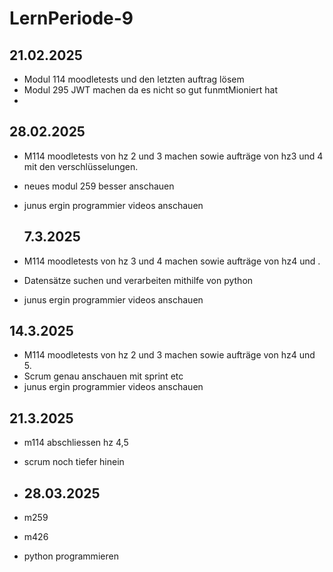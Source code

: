 # LernPeriode-9


## 21.02.2025
- Modul 114 moodletests und den letzten auftrag lösem
- Modul 295 JWT machen da es nicht so gut funmtMioniert hat
-


## 28.02.2025
- M114 moodletests von hz 2 und 3 machen sowie aufträge von hz3 und 4 mit den verschlüsselungen.
- neues modul 259 besser anschauen
- junus ergin programmier videos anschauen


  ## 7.3.2025
- M114 moodletests von hz 3 und 4 machen sowie aufträge von hz4 und .
- Datensätze suchen und verarbeiten mithilfe von python
- junus ergin programmier videos anschauen


## 14.3.2025
- M114 moodletests von hz 2 und 3 machen sowie aufträge von hz4 und 5.
- Scrum genau anschauen mit sprint etc
- junus ergin programmier videos anschauen

## 21.3.2025
- m114 abschliessen hz 4,5
- scrum noch tiefer hinein

- ## 28.03.2025
- m259
- m426
- python programmieren
